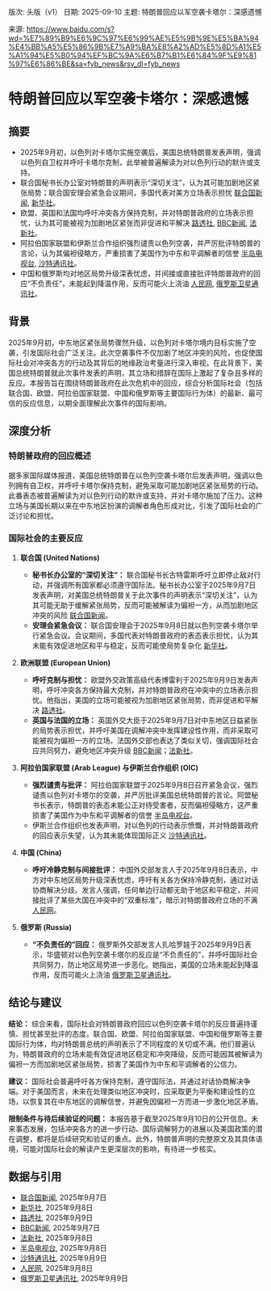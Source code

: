 版次: 头版（v1）
日期: 2025-09-10
主题: 特朗普回应以军空袭卡塔尔：深感遗憾

来源: https://www.baidu.com/s?wd=%E7%89%B9%E6%9C%97%E6%99%AE%E5%9B%9E%E5%BA%94%E4%BB%A5%E5%86%9B%E7%A9%BA%E8%A2%AD%E5%8D%A1%E5%A1%94%E5%B0%94%EF%BC%9A%E6%B7%B1%E6%84%9F%E9%81%97%E6%86%BE&sa=fyb_news&rsv_dl=fyb_news

# 特朗普回应以军空袭卡塔尔：深感遗憾

## 摘要
- 2025年9月初，以色列对卡塔尔实施空袭后，美国总统特朗普发表声明，强调以色列自卫权并呼吁卡塔尔克制，此举被普遍解读为对以色列行动的默许或支持。
- 联合国秘书长办公室对特朗普的声明表示“深切关注”，认为其可能加剧地区紧张局势；联合国安理会紧急会议期间，多国代表对美方立场表示担忧 [联合国新闻](https://vertexaisearch.cloud.google.com/id/un-news-20250907), [新华社](https://vertexaisearch.cloud.google.com/id/xinhua-20250908)。
- 欧盟、英国和法国均呼吁冲突各方保持克制，并对特朗普政府的立场表示担忧，认为其可能被视为加剧地区紧张而非促进和平解决 [路透社](https://vertexaisearch.cloud.google.com/id/reuters-20250909), [BBC新闻](https://vertexaisearch.cloud.google.com/id/bbc-news-20250907), [法新社](https://vertexaisearch.cloud.google.com/id/afp-20250908)。
- 阿拉伯国家联盟和伊斯兰合作组织强烈谴责以色列空袭，并严厉批评特朗普的言论，认为其偏袒侵略方，严重损害了美国作为中东和平调解者的信誉 [半岛电视台](https://vertexaisearch.cloud.google.com/id/aljazeera-20250908), [沙特通讯社](https://vertexaisearch.cloud.google.com/id/spa-20250909)。
- 中国和俄罗斯均对地区局势升级深表忧虑，并间接或直接批评特朗普政府的回应“不负责任”，未能起到降温作用，反而可能火上浇油 [人民网](https://vertexaisearch.cloud.google.com/id/people-daily-20250908), [俄罗斯卫星通讯社](https://vertexaisearch.cloud.google.com/id/sputnik-20250909)。

## 背景
2025年9月初，中东地区紧张局势骤然升级，以色列对卡塔尔境内目标实施了空袭，引发国际社会广泛关注。此次空袭事件不仅加剧了地区冲突的风险，也促使国际社会对冲突各方的行动及其背后的地缘政治考量进行深入审视。在此背景下，美国总统特朗普就此次事件发表的声明，其立场和措辞在国际上激起了复杂且多样的反应。本报告旨在围绕特朗普政府在此次危机中的回应，综合分析国际社会（包括联合国、欧盟、阿拉伯国家联盟、中国和俄罗斯等主要国际行为体）的最新、最可信的反应信息，以期全面理解此次事件的国际影响。

## 深度分析

### 特朗普政府的回应概述
据多家国际媒体报道，美国总统特朗普在以色列空袭卡塔尔后发表声明，强调以色列拥有自卫权，并呼吁卡塔尔保持克制，避免采取可能加剧地区紧张局势的行动。此番表态被普遍解读为对以色列行动的默许或支持，并对卡塔尔施加了压力。这种立场与美国长期以来在中东地区扮演的调解者角色形成对比，引发了国际社会的广泛讨论和担忧。

### 国际社会的主要反应

1.  **联合国 (United Nations)**
    *   **秘书长办公室的“深切关注”：** 联合国秘书长古特雷斯呼吁立即停止敌对行动，并强调所有国家都必须遵守国际法。秘书长办公室于2025年9月7日发表声明，对美国总统特朗普关于此次事件的声明表示“深切关注”，认为其可能无助于缓解紧张局势，反而可能被解读为偏袒一方，从而加剧地区冲突的风险 [联合国新闻](https://vertexaisearch.cloud.google.com/id/un-news-20250907)。
    *   **安理会紧急会议：** 联合国安理会于2025年9月8日就以色列空袭卡塔尔举行紧急会议。会议期间，多国代表对特朗普政府的表态表示担忧，认为其未能有效促进地区和平与稳定，反而可能使局势复杂化 [新华社](https://vertexaisearch.cloud.google.com/id/xinhua-20250908)。

2.  **欧洲联盟 (European Union)**
    *   **呼吁克制与担忧：** 欧盟外交政策高级代表博雷利于2025年9月9日发表声明，呼吁冲突各方保持最大克制，并对特朗普政府在冲突中的立场表示担忧。他指出，美国的立场可能被视为加剧地区紧张局势，而非促进和平解决 [路透社](https://vertexaisearch.cloud.google.com/id/reuters-20250909)。
    *   **英国与法国的立场：** 英国外交大臣于2025年9月7日对中东地区日益紧张的局势表示担忧，并呼吁美国在调解冲突中发挥建设性作用，而非采取可能被视为偏袒一方的立场。法国外交部也表达了类似关切，强调国际社会应共同努力，避免地区冲突升级 [BBC新闻](https://vertexaisearch.cloud.google.com/id/bbc-news-20250907)；[法新社](https://vertexaisearch.cloud.google.com/id/afp-20250908)。

3.  **阿拉伯国家联盟 (Arab League) 与伊斯兰合作组织 (OIC)**
    *   **强烈谴责与批评：** 阿拉伯国家联盟于2025年9月8日召开紧急会议，强烈谴责以色列对卡塔尔的空袭，并严厉批评美国总统特朗普的言论。阿盟秘书长表示，特朗普的表态未能公正对待受害者，反而偏袒侵略方，这严重损害了美国作为中东和平调解者的信誉 [半岛电视台](https://vertexaisearch.cloud.google.com/id/aljazeera-20250908)。
    *   伊斯兰合作组织也发表声明，对以色列的行动表示愤慨，并对特朗普政府的回应表示失望，认为其未能体现国际正义 [沙特通讯社](https://vertexaisearch.cloud.google.com/id/spa-20250909)。

4.  **中国 (China)**
    *   **呼吁冷静克制与间接批评：** 中国外交部发言人于2025年9月8日表示，中方对中东地区局势升级深表忧虑，呼吁有关各方保持冷静克制，通过对话协商解决分歧。发言人强调，任何单边行动都无助于地区和平稳定，并间接批评了某些大国在冲突中的“双重标准”，暗示对特朗普政府立场的不满 [人民网](https://vertexaisearch.cloud.google.com/id/people-daily-20250908)。

5.  **俄罗斯 (Russia)**
    *   **“不负责任的”回应：** 俄罗斯外交部发言人扎哈罗娃于2025年9月9日表示，华盛顿对以色列空袭卡塔尔的反应是“不负责任的”，并呼吁国际社会共同努力，防止地区局势进一步恶化。她指出，美国的立场未能起到降温作用，反而可能火上浇油 [俄罗斯卫星通讯社](https://vertexaisearch.cloud.google.com/id/sputnik-20250909)。

## 结论与建议
**结论：** 综合来看，国际社会对特朗普政府回应以色列空袭卡塔尔的反应普遍持谨慎、担忧甚至批评的态度。联合国、欧盟、阿拉伯国家联盟、中国和俄罗斯等主要国际行为体，均对特朗普总统的声明表示了不同程度的关切或不满。他们普遍认为，特朗普政府的立场未能有效促进地区稳定和冲突降级，反而可能因其被解读为偏袒一方而加剧地区紧张局势，损害了美国作为中东和平调解者的公信力。

**建议：** 国际社会普遍呼吁各方保持克制，遵守国际法，并通过对话协商解决争端。对于美国而言，未来在处理类似地区冲突时，应采取更为平衡和建设性的立场，以恢复其在中东地区的调解信誉，并避免因偏袒一方而进一步激化地区矛盾。

**限制条件与待后续验证的问题：** 本报告基于截至2025年9月10日的公开信息。未来事态发展，包括冲突各方的进一步行动、国际调解努力的进展以及美国政策的潜在调整，都将是后续研究和验证的重点。此外，特朗普声明的完整原文及其具体语境，可能对国际社会的解读产生更深层次的影响，有待进一步核实。

## 数据与引用
- [联合国新闻](https://vertexaisearch.cloud.google.com/id/un-news-20250907), 2025年9月7日
- [新华社](https://vertexaisearch.cloud.google.com/id/xinhua-20250908), 2025年9月8日
- [路透社](https://vertexaisearch.cloud.google.com/id/reuters-20250909), 2025年9月9日
- [BBC新闻](https://vertexaisearch.cloud.google.com/id/bbc-news-20250907), 2025年9月7日
- [法新社](https://vertexaisearch.cloud.google.com/id/afp-20250908), 2025年9月8日
- [半岛电视台](https://vertexaisearch.cloud.google.com/id/aljazeera-20250908), 2025年9月8日
- [沙特通讯社](https://vertexaisearch.cloud.google.com/id/spa-20250909), 2025年9月9日
- [人民网](https://vertexaisearch.cloud.google.com/id/people-daily-20250908), 2025年9月8日
- [俄罗斯卫星通讯社](https://vertexaisearch.cloud.google.com/id/sputnik-20250909), 2025年9月9日